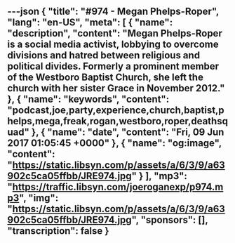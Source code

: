 ---json
{
  "title": "#974 - Megan Phelps-Roper",
  "lang": "en-US",
  "meta": [
    {
      "name": "description",
      "content": "Megan Phelps-Roper is a social media activist, lobbying to overcome divisions and hatred between religious and political divides. Formerly a prominent member of the Westboro Baptist Church, she left the church with her sister Grace in November 2012."
    },
    {
      "name": "keywords",
      "content": "podcast,joe,party,experience,church,baptist,phelps,mega,freak,rogan,westboro,roper,deathsquad"
    },
    {
      "name": "date",
      "content": "Fri, 09 Jun 2017 01:05:45 +0000"
    },
    {
      "name": "og:image",
      "content": "https://static.libsyn.com/p/assets/a/6/3/9/a63902c5ca05ffbb/JRE974.jpg"
    }
  ],
  "mp3": "https://traffic.libsyn.com/joeroganexp/p974.mp3",
  "img": "https://static.libsyn.com/p/assets/a/6/3/9/a63902c5ca05ffbb/JRE974.jpg",
  "sponsors": [],
  "transcription": false
}
---
<episode-header />

<timemark seconds="0" />

<transcribe-call-to-action />

<episode-footer />